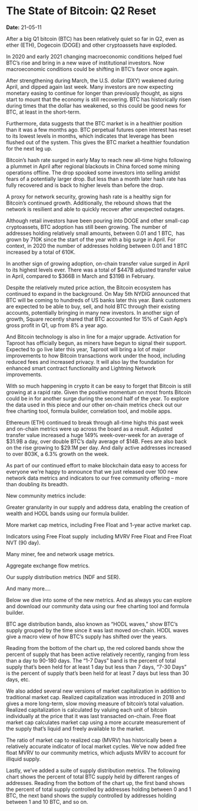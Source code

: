 # The State of Bitcoin: Q2 Reset

**Date:** 21-05-11

After a big Q1 bitcoin (BTC) has been relatively quiet so far in Q2, even as ether (ETH), Dogecoin (DOGE) and other cryptoassets have exploded.

In 2020 and early 2021 changing macroeconomic conditions helped fuel BTC’s rise and bring in a new wave of institutional investors. Now macroeconomic conditions could be shifting in BTC’s favor once again.

After strengthening during March, the U.S. dollar (DXY) weakened during April, and dipped again last week. Many investors are now expecting monetary easing to continue for longer than previously thought, as signs start to mount that the economy is still recovering. BTC has historically risen during times that the dollar has weakened, so this could be good news for BTC, at least in the short-term.

Furthermore, data suggests that the BTC market is in a healthier position than it was a few months ago. BTC perpetual futures open interest has reset to its lowest levels in months, which indicates that leverage has been flushed out of the system. This gives the BTC market a healthier foundation for the next leg up.

Bitcoin’s hash rate surged in early May to reach new all-time highs following a plummet in April after regional blackouts in China forced some mining operations offline. The drop spooked some investors into selling amidst fears of a potentially larger drop. But less than a month later hash rate has fully recovered and is back to higher levels than before the drop.

A proxy for network security, growing hash rate is a healthy sign for Bitcoin’s continued growth. Additionally, the rebound shows that the network is resilient and able to quickly recover after unexpected outages.

Although retail investors have been pouring into DOGE and other small-cap cryptoassets, BTC adoption has still been growing. The number of addresses holding relatively small amounts, between 0.01 and 1 BTC,  has grown by 710K since the start of the year with a big surge in April. For context, in 2020 the number of addresses holding between 0.01 and 1 BTC increased by a total of 610K.

In another sign of growing adoption, on-chain transfer value surged in April to its highest levels ever. There was a total of $447B adjusted transfer value in April, compared to $366B in March and $319B in February.

Despite the relatively muted price action, the Bitcoin ecosystem has continued to expand in the background. On May 5th NYDIG announced that BTC will be coming to hundreds of US banks later this year. Bank customers are expected to be able to buy, sell, and hold BTC through their existing accounts, potentially bringing in many new investors. In another sign of growth, Square recently shared that BTC accounted for 15% of Cash App’s gross profit in Q1, up from 8% a year ago.

And Bitcoin technology is also in line for a major upgrade. Activation for Taproot has officially begun, as miners have begun to signal their support. Expected to go live later this year, Taproot will bring a lot of major improvements to how Bitcoin transactions work under the hood, including reduced fees and increased privacy. It will also lay the foundation for enhanced smart contract functionality and Lightning Network improvements.

With so much happening in crypto it can be easy to forget that Bitcoin is still growing at a rapid rate. Given the positive momentum on most fronts Bitcoin could be in for another surge during the second half of the year. To explore the data used in this piece and our other on-chain metrics check out our free charting tool, formula builder, correlation tool, and mobile apps.

Ethereum (ETH) continued to break through all-time highs this past week and on-chain metrics were up across the board as a result. Adjusted transfer value increased a huge 149% week-over-week for an average of $31.9B a day, over double BTC’s daily average of $14B. Fees are also back on the rise growing to $29.1M per day. And daily active addresses increased to over 803K, a 6.3% growth on the week.

As part of our continued effort to make blockchain data easy to access for everyone we're happy to announce that we just released over 100 new network data metrics and indicators to our free community offering – more than doubling its breadth.

New community metrics include:

Greater granularity in our supply and address data, enabling the creation of wealth and HODL bands using our formula builder.

More market cap metrics, including Free Float and 1-year active market cap.

Indicators using Free Float supply  including MVRV Free Float and Free Float NVT (90 day).

Many miner, fee and network usage metrics.

Aggregate exchange flow metrics.

Our supply distribution metrics (NDF and SER).

And many more….

Below we dive into some of the new metrics. And as always you can explore and download our community data using our free charting tool and formula builder.

BTC age distribution bands, also known as “HODL waves,” show BTC’s supply grouped by the time since it was last moved on-chain. HODL waves give a macro view of how BTC’s supply has shifted over the years.

Reading from the bottom of the chart up, the red colored bands show the percent of supply that has been active relatively recently, ranging from less than a day to 90-180 days. The “1-7 Days” band is the percent of total supply that’s been held for at least 1 day but less than 7 days, “7-30 Days” is the percent of supply that’s been held for at least 7 days but less than 30 days, etc.

We also added several new versions of market capitalization in addition to traditional market cap. Realized capitalization was introduced in 2018 and gives a more long-term, slow moving measure of bitcoin’s total valuation. Realized capitalization is calculated by valuing each unit of bitcoin individually at the price that it was last transacted on-chain. Free float market cap calculates market cap using a more accurate measurement of the supply that’s liquid and freely available to the market.

The ratio of market cap to realized cap (MVRV) has historically been a relatively accurate indicator of local market cycles. We’ve now added free float MVRV to our community metrics, which adjusts MVRV to account for illiquid supply.

Lastly, we’ve added a suite of supply distribution metrics. The following chart shows the percent of total BTC supply held by different ranges of addresses. Reading from the bottom of the chart up, the first band shows the percent of total supply controlled by addresses holding between 0 and 1 BTC, the next band shows the supply controlled by addresses holding between 1 and 10 BTC, and so on.